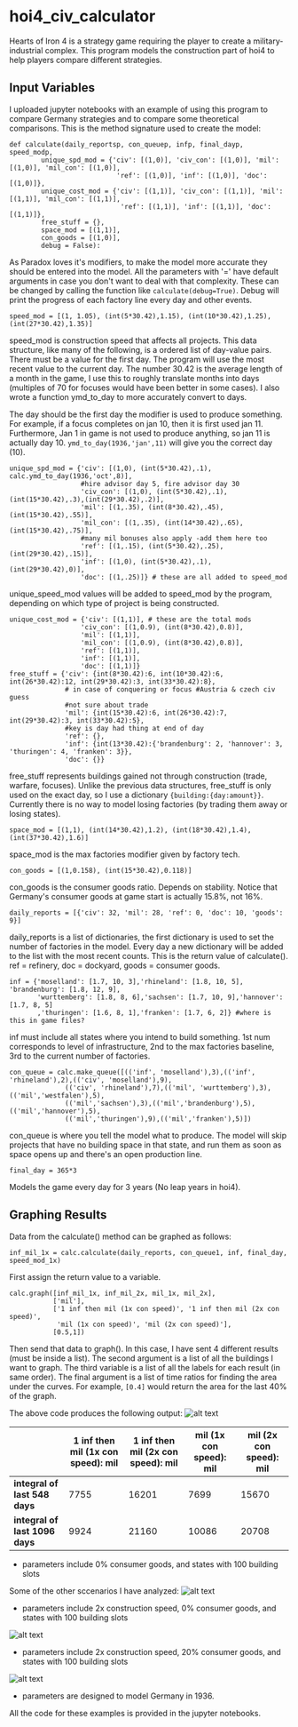 # hoi4_civ_calculator
Hearts of Iron 4 is a strategy game requiring the player to create a military-industrial complex. This program models the construction part of hoi4 to help players compare different strategies.

## Input Variables
I uploaded jupyter notebooks with an example of using this program to compare Germany strategies and to compare some theoretical comparisons.
This is the method signature used to create the model:
```
def calculate(daily_reportsp, con_queuep, infp, final_dayp, speed_modp,
        unique_spd_mod = {'civ': [(1,0)], 'civ_con': [(1,0)], 'mil': [(1,0)], 'mil_con': [(1,0)],
                           'ref': [(1,0)], 'inf': [(1,0)], 'doc': [(1,0)]}, 
        unique_cost_mod = {'civ': [(1,1)], 'civ_con': [(1,1)], 'mil': [(1,1)], 'mil_con': [(1,1)],
                            'ref': [(1,1)], 'inf': [(1,1)], 'doc': [(1,1)]}, 
        free_stuff = {}, 
        space_mod = [(1,1)],
        con_goods = [(1,0)],
        debug = False):
```
As Paradox loves it's modifiers, to make the model more accurate they should be entered into the model. All the parameters with '=' have default arguments in case you don't want to deal with that complexity. These can be changed by calling the function like ```calculate(debug=True)```. Debug will print the progress of each factory line every day and other events.

```
speed_mod = [(1, 1.05), (int(5*30.42),1.15), (int(10*30.42),1.25), (int(27*30.42),1.35)]
```
speed_mod is construction speed that affects all projects. This data structure, like many of the following, is a ordered list of day-value pairs. There must be a value for the first day. The program will use the most recent value to the current day. The number 30.42 is the average length of a month in the game, I use this to roughly translate months into days (multiples of 70 for focuses would have been better in some cases). I also wrote a function ymd_to_day to more accurately convert to days.

The day should be the first day the modifier is used to produce something. For example, if a focus completes on jan 10, then it is first used jan 11. Furthermore, Jan 1 in game is not used to produce anything, so jan 11 is actually day 10. ```ymd_to_day(1936,'jan',11)``` will give you the correct day (10).
```
unique_spd_mod = {'civ': [(1,0), (int(5*30.42),.1), calc.ymd_to_day(1936,'oct',8)], 
                  #hire advisor day 5, fire advisor day 30
                  'civ_con': [(1,0), (int(5*30.42),.1), (int(15*30.42),.3),(int(29*30.42),.2)],
                  'mil': [(1,.35), (int(8*30.42),.45), (int(15*30.42),.55)],
                  'mil_con': [(1,.35), (int(14*30.42),.65), (int(15*30.42),.75)], 
                  #many mil bonuses also apply -add them here too
                  'ref': [(1,.15), (int(5*30.42),.25), (int(29*30.42),.15)],
                  'inf': [(1,0), (int(5*30.42),.1), (int(29*30.42),0)],
                  'doc': [(1,.25)]} # these are all added to speed_mod
```
unique_speed_mod values will be added to speed_mod by the program, depending on which type of project is being constructed.
```
unique_cost_mod = {'civ': [(1,1)], # these are the total mods
                  'civ_con': [(1,0.9), (int(8*30.42),0.8)],
                  'mil': [(1,1)],
                  'mil_con': [(1,0.9), (int(8*30.42),0.8)],
                  'ref': [(1,1)],
                  'inf': [(1,1)],
                  'doc': [(1,1)]}
free_stuff = {'civ': {int(8*30.42):6, int(10*30.42):6, int(26*30.42):12, int(29*30.42):3, int(33*30.42):8}, 
              # in case of conquering or focus #Austria & czech civ guess
              #not sure about trade
              'mil': {int(15*30.42):6, int(26*30.42):7, int(29*30.42):3, int(33*30.42):5}, 
              #key is day had thing at end of day
              'ref': {},
              'inf': {int(13*30.42):{'brandenburg': 2, 'hannover': 3, 'thuringen': 4, 'franken': 3}},
              'doc': {}}
```
free_stuff represents buildings gained not through construction (trade, warfare, focuses). Unlike the previous data structures, free_stuff is only used on the exact day, so I use a dictionary ```{building:{day:amount}}```. Currently there is no way to model losing factories (by trading them away or losing states).
```
space_mod = [(1,1), (int(14*30.42),1.2), (int(18*30.42),1.4), (int(37*30.42),1.6)] 
```
space_mod is the max factories modifier given by factory tech.
``` 
con_goods = [(1,0.158), (int(15*30.42),0.118)]
```
con_goods is the consumer goods ratio. Depends on stability. Notice that Germany's consumer goods at game start is actually 15.8%, not 16%.
```
daily_reports = [{'civ': 32, 'mil': 28, 'ref': 0, 'doc': 10, 'goods': 9}]
```
daily_reports is a list of dictionaries, the first dictionary is used to set the number of factories in the model. Every day a new dictionary will be added to the list with the most recent counts. This is the return value of calculate(). ref = refinery, doc = dockyard, goods = consumer goods.
```
inf = {'moselland': [1.7, 10, 3],'rhineland': [1.8, 10, 5], 'brandenburg': [1.8, 12, 9],
       'wurttemberg': [1.8, 8, 6],'sachsen': [1.7, 10, 9],'hannover': [1.7, 8, 5]
       ,'thuringen': [1.6, 8, 1],'franken': [1.7, 6, 2]} #where is this in game files?
```
inf must include all states where you intend to build something. 1st num corresponds to level of infrastructure, 2nd to the max factories baseline, 3rd to the current number of factories.
```
con_queue = calc.make_queue([(('inf', 'moselland'),3),(('inf', 'rhineland'),2),(('civ', 'moselland'),9),
              (('civ', 'rhineland'),7),(('mil', 'wurttemberg'),3),(('mil','westfalen'),5),
              (('mil','sachsen'),3),(('mil','brandenburg'),5),(('mil','hannover'),5),
              (('mil','thuringen'),9),(('mil','franken'),5)])
```
con_queue is where you tell the model what to produce. The model will skip projects that have no building space in that state, and run them as soon as space opens up and there's an open production line. 
```
final_day = 365*3
```
Models the game every day for 3 years (No leap years in hoi4).

## Graphing Results

Data from the calculate() method can be graphed as follows:

```
inf_mil_1x = calc.calculate(daily_reports, con_queue1, inf, final_day, speed_mod_1x)
```
First assign the return value to a variable.
```
calc.graph([inf_mil_1x, inf_mil_2x, mil_1x, mil_2x], 
           ['mil'],
           ['1 inf then mil (1x con speed)', '1 inf then mil (2x con speed)',
            'mil (1x con speed)', 'mil (2x con speed)'],
           [0.5,1])
```
Then send that data to graph(). In this case, I have sent 4 different results (must be inside a list). The second argument is a list of all the buildings I want to graph. The third variable is a list of all the labels for each result (in same order). The final argument is a list of time ratios for finding the area under the curves. For example, ```[0.4]``` would return the area for the last 40% of the graph.

The above code produces the following output:
![alt text](https://raw.githubusercontent.com/tye-shutty/hoi4_civ_calculator/temp2/graphs/inf_mil.png)

| | 	1 inf then mil (1x con speed): mil |	1 inf then mil (2x con speed): mil |	mil (1x con speed): mil |	mil (2x con speed): mil |
| - | - | -| - | - |
|**integral of last 548 days** |	7755 |	16201 |	7699 |	15670 |
|**integral of last 1096 days**| 	9924 |	21160 |	10086 |	20708 |

- parameters include 0% consumer goods, and states with 100 building slots

Some of the other sccenarios I have analyzed:
![alt text](https://raw.githubusercontent.com/tye-shutty/hoi4_civ_calculator/temp2/graphs/civ_14_15.png)
- parameters include 2x construction speed, 0% consumer goods, and states with 100 building slots

![alt text](https://raw.githubusercontent.com/tye-shutty/hoi4_civ_calculator/temp2/graphs/civ_mil.png)
- parameters include 2x construction speed, 20% consumer goods, and states with 100 building slots

![alt text](https://raw.githubusercontent.com/tye-shutty/hoi4_civ_calculator/temp2/graphs/germany.png)
- parameters are designed to model Germany in 1936.

All the code for these examples is provided in the jupyter notebooks.
